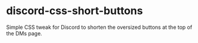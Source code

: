 # discord-css-short-buttons
Simple CSS tweak for Discord to shorten the oversized buttons at the top of the DMs page.
